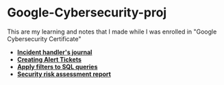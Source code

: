 # Google-Cybersecurity-proj
This are my learning and notes that I made while I was enrolled in "Google Cybersecurity Certificate"

- <b>[Incident handler's journal](https://docs.google.com/document/d/1ZwOD4pd4VkaeNkHWdiMIfc24HuJhwtpFH8DE4zNTsOA/edit?usp=sharing)</b>
- <b>[Creating Alert Tickets](https://docs.google.com/document/d/1PA15QoCf19sDc00Ng_SAFVbAVWH3QUI0GyUxEIQQmFo/edit?usp=sharing&resourcekey=0-RvuyCJ_JTuhhFPxRr7N-wQ)</b>
- <b>[Apply filters to SQL queries](https://docs.google.com/document/d/1b04yDvobrd3OcFhmXB0LNQ9OBRXDHDlZ4udt4dbY3S0/edit?usp=sharing&resourcekey=0-vPVB7JBY_UHduMX7Pto9yA)</b>
- <b>[Security risk assessment report](https://docs.google.com/document/d/1HxKEYYK-jJCUokXmnJnZF6JoxxmVkehH_CzISQjb50k/edit?usp=sharing)</b>
